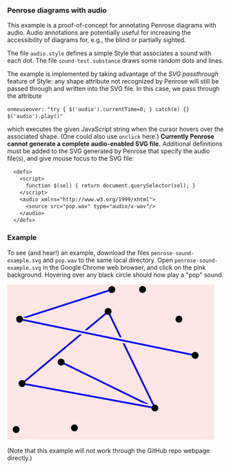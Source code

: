 ### Penrose diagrams with audio

This example is a proof-of-concept for annotating Penrose diagrams with audio. Audio annotations are potentially useful for increasing the accessibility of diagrams for, e.g., the blind or partially sighted.

The file `audio.style` defines a simple Style that associates a sound with each dot. The file `sound-test.substance` draws some random dots and lines.

The example is implemented by taking advantage of the _SVG passthrough_ feature of Style: any shape attribute not recognized by Penrose will still be passed through and written into the SVG file. In this case, we pass through the attribute

```
onmouseover: "try { $('audio').currentTime=0; } catch(e) {} $('audio').play()"
```

which executes the given JavaScript string when the cursor hovers over the associated shape. (One could also use `onclick` here.) **Currently Penrose cannot generate a complete audio-enabled SVG file.** Additional definitions must be added to the SVG generated by Penrose that specify the audio file(s), and give mouse focus to the SVG file:

```
  <defs>
    <script>
      function $(sel) { return document.querySelector(sel); }
    </script>
    <audio xmlns="http://www.w3.org/1999/xhtml">
      <source src="pop.wav" type="audio/x-wav"/>
    </audio>
  </defs>
```

### Example

To see (and hear!) an example, download the files `penrose-sound-example.svg` and `pop.wav` to the same local directory. Open `penrose-sound-example.svg` in the Google Chrome web browser, and click on the pink background. Hovering over any black circle should now play a "pop" sound.

![image of sound example](penrose-sound-example.svg)

(Note that this example will _not_ work through the GitHub repo webpage directly.)
